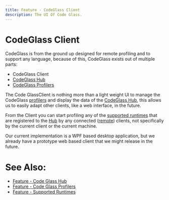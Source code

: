 ```yaml
---
title: Feature - CodeGlass Client
description: The UI Of Code Glass.
---
```

# CodeGlass Client

CodeGlass is from the ground up designed for remote profiling and to support any language, because of this, CodeGlass exists out of multiple parts:
- CodeGlass Client
- [CodeGlass Hub](CodeGlassHub.md)
- [CodeGlass Profilers](CodeGlassProfilers.md)

The Code GlassClient is nothing more than a light weight UI to manage the CodeGlass [profilers](CodeGlassProfilers.md) and display the data of the [CodeGlass Hub](CodeGlassHub.md), this allows us to easily adapt other clients, like a web interface, in the future.

From the Client you can start profiling any of the [supported runtimes](supportedruntimes.md) that are registered to the [Hub](CodeGlassHub.md) by any connected ([remote](CodeGlassHub.md#remote-hub)) clients, not specifically by the current client or the current machine.

Our current implementation is a WPF based desktop application, but we already have a prototype web based client that we might release in the future.

# See Also:
- [Feature - Code Glass Hub](CodeGlassHub.md)
- [Feature - Code Glass Profilers](CodeGlassProfilers.md)
- [Feature - Supported Runtimes](supportedruntimes.md)

